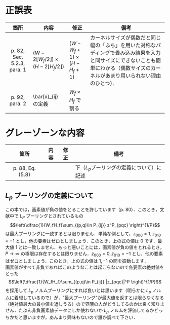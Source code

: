 # 正誤表
| 箇所          | 内容                                                        | 修正                             | 備考                         |
| :------------: | --------------------------------------------------------- | ------------------------------ | -------------------------- |
| p. 82, Sec. 5.2.3, para. 1 | $(W-2\lfloor W_f/2 \rfloor)\times (H-2\lfloor H_f/2 \rfloor)$   |    $(W-W_f+1)\times(H-H_f+1)$          |   カーネルサイズが偶数だと同じ幅の「ふち」を用いた対称なパディングで畳み込み結果を入力と同サイズにできないことも簡単にわかる（偶数サイズのカーネルがあまり用いられない理由のひとつ）．                         |
| p. 92, para. 2 |  \bar{x}_{ij} の定義 |   $W_f\times H_f$ で割る |    |

# グレーゾーンな内容
| 箇所          | 内容                                                        | 修正                             | 備考                         |
| :------------: | --------------------------------------------------------- | ------------------------------ | -------------------------- |
| p. 88, Eq. (5.8)  |   |   | 下（$L_p$プーリングの定義について）に記述 |

## $L_p$ プーリングの定義について
この本では，画素値が負の値をとることを許しています（p. 80）．このとき，文献中で $L_P$ プーリングとされているもの 
$$\left(\dfrac{1}{W_fH_f}\sum_{(p,q)\in P_{ij}} z^P_{pqc} \right)^{1/P}$$
は最大プーリングに一致するとは限りません．単純な例として，$z_{000}=1, z_{010}=-1$ とし，他の要素はゼロとしましょう．このとき，上の式の値は 0 です．最大値 1 とは一致しません．もっと悪いことには，画素値が負の値をとれるとき，$P\to \infty$ の極限は存在するとは限りません．$z_{000}=0, z_{010}=-1$ とし，他の要素はゼロとしましょう．このとき，上の式の値は $1,-1$ の間を振動します．  
画素値がすべて非負であればこのようなことは起こらないので各要素の絶対値をとった
$$\left(\dfrac{1}{W_fH_f}\sum_{(p,q)\in P_{ij}} |z_{pqc}|^P \right)^{1/P}$$
を採用して $L_p$ ノルムプーリングにすれば良いとは思います（明らかに $L_p$ ノルムに着想しているので）が，"最大プーリング"が最大値を返すとは限らなくなる（絶対値最大の最小値を返しうる）ので界隈の人がどうしてるのかは良く知りません．たぶん非負画素値データにしか使わないか $L_p$ ノルムを評価してるかどっちかだと思いますが，あんまり興味もないので誰か調べて下さい．
